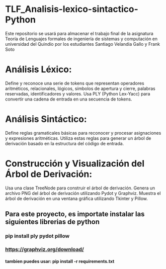 # TLF_Analisis-lexico-sintactico-Python
Este repositorio se usará para almacenar el trabajo final de la asignatura Teoría de Lenguajes formales de ingeniería de sistemas y computación en universidad del Quindío por los estudiantes Santiago Velandia Gallo y Frank Soto

# Análisis Léxico:

Define y reconoce una serie de tokens que representan operadores aritméticos, relacionales, lógicos, símbolos de apertura y cierre, palabras reservadas, identificadores y valores.
Usa PLY (Python Lex-Yacc) para convertir una cadena de entrada en una secuencia de tokens.

# Análisis Sintáctico:

Define reglas gramaticales básicas para reconocer y procesar asignaciones y expresiones aritméticas.
Utiliza estas reglas para generar un árbol de derivación basado en la estructura del código de entrada.

# Construcción y Visualización del Árbol de Derivación:

Usa una clase TreeNode para construir el árbol de derivación.
Genera un archivo PNG del árbol de derivación utilizando Pydot y Graphviz.
Muestra el árbol de derivación en una ventana gráfica utilizando Tkinter y Pillow.

## Para este proyecto, es importate instalar las siguientes librerias de python
### pip install ply pydot pillow
### https://graphviz.org/download/

#### tambien puedes usar: pip install -r requirements.txt

